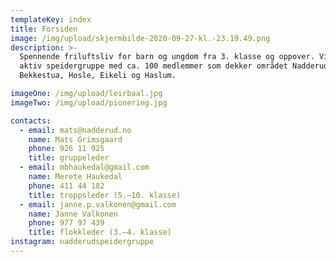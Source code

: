 ```yaml
---
templateKey: index
title: Forsiden
image: /img/upload/skjermbilde-2020-09-27-kl.-23.19.49.png
description: >-
  Spennende friluftsliv for barn og ungdom fra 3. klasse og oppover. Vi er en
  aktiv speidergruppe med ca. 100 medlemmer som dekker området Nadderud,
  Bekkestua, Hosle, Eikeli og Haslum.

imageOne: /img/upload/leirbaal.jpg
imageTwo: /img/upload/pionering.jpg

contacts:
  - email: mats@nadderud.no
    name: Mats Grimsgaard
    phone: 926 11 925
    title: gruppeleder
  - email: mbhaukedal@gmail.com
    name: Merete Haukedal
    phone: 411 44 182
    title: troppsleder (5.–10. klasse)
  - email: janne.p.valkonen@gmail.com
    name: Janne Valkonen
    phone: 977 97 439
    title: flokkleder (3.–4. klasse)
instagram: nadderudspeidergruppe
---
```


